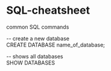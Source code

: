 # SQL-cheatsheet
common SQL commands

-- create a new database  
  CREATE DATABASE name_of_database; 

-- shows all databases   
  SHOW DATABASES
